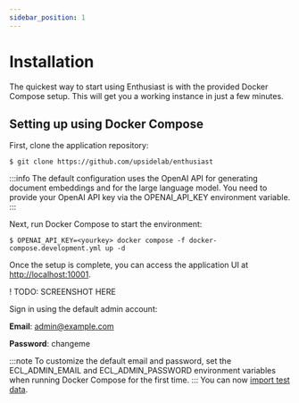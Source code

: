 ```yaml
---
sidebar_position: 1
---
```


# Installation

The quickest way to start using Enthusiast is with the provided Docker Compose setup. This will get you a working instance in just a few minutes.

## Setting up using Docker Compose

First, clone the application repository:

```shell
$ git clone https://github.com/upsidelab/enthusiast
```

:::info
The default configuration uses the OpenAI API for generating document embeddings and for the large language model.
You need to provide your OpenAI API key via the OPENAI_API_KEY environment variable.
:::

Next, run Docker Compose to start the environment:

```shell
$ OPENAI_API_KEY=<yourkey> docker compose -f docker-compose.development.yml up -d 
```

Once the setup is complete, you can access the application UI at [http://localhost:10001](http://localhost:10001).

! TODO: SCREENSHOT HERE

Sign in using the default admin account:

**Email**: admin@example.com

**Password**: changeme

:::note
To customize the default email and password, set the ECL_ADMIN_EMAIL and ECL_ADMIN_PASSWORD environment variables when running Docker Compose for the first time.
:::
You can now [import test data](import-test-data).
